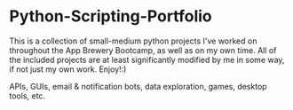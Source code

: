 # Python-Scripting-Portfolio
This is a collection of small-medium python projects I've worked on throughout the App Brewery Bootcamp, as well as on my own time. All of the included projects are at least significantly modified by me in some way, if not just my own work. Enjoy!:)

APIs, GUIs, email & notification bots, data exploration, games, desktop tools, etc.
